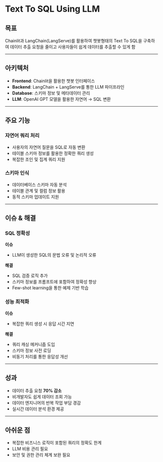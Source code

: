 # Text To SQL Using LLM

## 목표

Chainlit과 LangChain(LangServe)를 활용하여 챗봇형태의 Text To SQL을 구축하여 데이터 추출 요청을 줄이고 사용자들이 쉽게 데이터를 추출할 수 있게 함

---

## 아키텍처

- **Frontend**: Chainlit을 활용한 챗봇 인터페이스
- **Backend**: LangChain + LangServe를 통한 LLM 파이프라인
- **Database**: 스키마 정보 및 메타데이터 관리
- **LLM**: OpenAI GPT 모델을 활용한 자연어 → SQL 변환

---

## 주요 기능

### 자연어 쿼리 처리
- 사용자의 자연어 질문을 SQL로 자동 변환
- 테이블 스키마 정보를 활용한 정확한 쿼리 생성
- 복잡한 조인 및 집계 쿼리 지원

### 스키마 인식
- 데이터베이스 스키마 자동 분석
- 테이블 관계 및 컬럼 정보 활용
- 동적 스키마 업데이트 지원

---

## 이슈 & 해결

### SQL 정확성
**이슈**
- LLM이 생성한 SQL의 문법 오류 및 논리적 오류

**해결**
- SQL 검증 로직 추가
- 스키마 정보를 프롬프트에 포함하여 정확성 향상
- Few-shot learning을 통한 예제 기반 학습

### 성능 최적화
**이슈**
- 복잡한 쿼리 생성 시 응답 시간 지연

**해결**
- 쿼리 캐싱 메커니즘 도입
- 스키마 정보 사전 로딩
- 비동기 처리를 통한 응답성 개선

---

## 성과

- 데이터 추출 요청 **70% 감소**
- 비개발자도 쉽게 데이터 조회 가능
- 데이터 엔지니어의 반복 작업 부담 경감
- 실시간 데이터 분석 환경 제공

---

## 아쉬운 점

- 복잡한 비즈니스 로직이 포함된 쿼리의 정확도 한계
- LLM 비용 관리 필요
- 보안 및 권한 관리 체계 보완 필요
